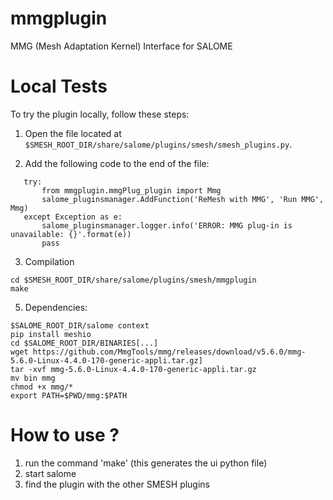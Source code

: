 mmgplugin
======
MMG (Mesh Adaptation Kernel) Interface for SALOME

Local Tests
=======
To try the plugin locally, follow these steps:

1. Open the file located at `$SMESH_ROOT_DIR/share/salome/plugins/smesh/smesh_plugins.py`.

2. Add the following code to the end of the file:
   
```
   try:
	   from mmgplugin.mmgPlug_plugin import Mmg
	   salome_pluginsmanager.AddFunction('ReMesh with MMG', 'Run MMG', Mmg)
   except Exception as e:
	   salome_pluginsmanager.logger.info('ERROR: MMG plug-in is unavailable: {}'.format(e))
	   pass
```
3. Compilation
```
cd $SMESH_ROOT_DIR/share/salome/plugins/smesh/mmgplugin
make
```

5. Dependencies:
```
$SALOME_ROOT_DIR/salome context
pip install meshio
cd $SALOME_ROOT_DIR/BINARIES[...]
wget https://github.com/MmgTools/mmg/releases/download/v5.6.0/mmg-5.6.0-Linux-4.4.0-170-generic-appli.tar.gz]
tar -xvf mmg-5.6.0-Linux-4.4.0-170-generic-appli.tar.gz
mv bin mmg
chmod +x mmg/*
export PATH=$PWD/mmg:$PATH
```

How to use ?
=======
1. run the command 'make' (this generates the ui python file)
2. start salome
3. find the plugin with the other SMESH plugins
